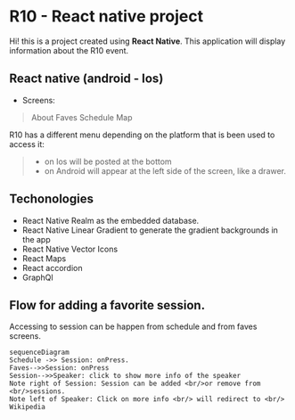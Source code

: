 # R10 - React native project

Hi! this is a project created using **React Native**. This application will display information about the R10 event.

## React native (android - Ios)
* Screens: 
> About
> Faves
> Schedule
> Map

R10 has a different menu depending on the platform that is been used to access it:
>* on Ios will be posted at the bottom
>* on Android will appear at the left side of the screen, like a drawer.  

## Techonologies 
* React Native Realm as the embedded database.
* React Native Linear Gradient to generate the gradient backgrounds in the app
* React Native Vector Icons
* React Maps
* React accordion
* GraphQl


## Flow for adding a favorite session.

Accessing to session can be happen from schedule and from faves screens.

```mermaid
sequenceDiagram
Schedule ->> Session: onPress.
Faves-->>Session: onPress
Session-->>Speaker: click to show more info of the speaker 
Note right of Session: Session can be added <br/>or remove from <br/>sessions.
Note left of Speaker: Click on more info <br/> will redirect to <br/> Wikipedia
```
